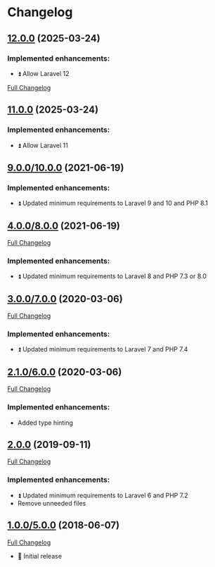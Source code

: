 # Changelog

## [12.0.0](https://github.com/JoseVte/eloquent-crud-repository/tree/12.0.0) (2025-03-24)

### Implemented enhancements:

* :arrow_double_up: Allow Laravel 12

[Full Changelog](https://github.com/JoseVte/eloquent-crud-repository/compare/8.0.0...12.0.0)

## [11.0.0](https://github.com/JoseVte/eloquent-crud-repository/tree/11.0.0) (2025-03-24)

### Implemented enhancements:

* :arrow_double_up: Allow Laravel 11

## [9.0.0/10.0.0](https://github.com/JoseVte/eloquent-crud-repository/tree/10.0.0) (2021-06-19)

### Implemented enhancements:

* :arrow_double_up: Updated minimum requirements to Laravel 9 and 10 and PHP 8.1

## [4.0.0/8.0.0](https://github.com/JoseVte/eloquent-crud-repository/tree/4.0.0) (2021-06-19)

[Full Changelog](https://github.com/JoseVte/eloquent-crud-repository/compare/3.0.0...4.0.0)

### Implemented enhancements:

* :arrow_double_up: Updated minimum requirements to Laravel 8 and PHP 7.3 or 8.0

## [3.0.0/7.0.0](https://github.com/JoseVte/eloquent-crud-repository/tree/3.0.0) (2020-03-06)

[Full Changelog](https://github.com/JoseVte/eloquent-crud-repository/compare/2.1.0...3.0.0)

### Implemented enhancements:

* :arrow_double_up: Updated minimum requirements to Laravel 7 and PHP 7.4

## [2.1.0/6.0.0](https://github.com/JoseVte/eloquent-crud-repository/tree/2.1.0) (2020-03-06)

[Full Changelog](https://github.com/JoseVte/eloquent-crud-repository/compare/2.0.0...2.1.0)

### Implemented enhancements:

* Added type hinting

## [2.0.0](https://github.com/JoseVte/eloquent-crud-repository/tree/2.0.0) (2019-09-11)

[Full Changelog](https://github.com/JoseVte/eloquent-crud-repository/compare/1.0.0...2.0.0)

### Implemented enhancements:

* :arrow_double_up: Updated minimum requirements to Laravel 6 and PHP 7.2
* Remove unneeded files

## [1.0.0/5.0.0](https://github.com/JoseVte/eloquent-crud-repository/tree/1.0.0) (2018-06-07)

[Full Changelog](https://github.com/JoseVte/eloquent-crud-repository/compare/405f88beb06cf570007d088fce5aa952cb4a2a93...1.0.0)

* :tada: Initial release
